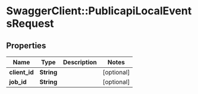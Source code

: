 # SwaggerClient::PublicapiLocalEventsRequest

## Properties
Name | Type | Description | Notes
------------ | ------------- | ------------- | -------------
**client_id** | **String** |  | [optional] 
**job_id** | **String** |  | [optional] 

